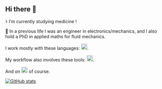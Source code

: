## Hi there 👋

⚕️ I’m currently studying medicine !

🚧 In a previous life I was an engineer in electronics/mechanics, and I also hold a PhD in applied maths for fluid mechanics.

I work mostly with these languages:&nbsp;<img height=20 src="https://skillicons.dev/icons?i=julia,bash,python,latex,fortran,c,cpp,rust"/>.

My workflow also involves these tools:&nbsp;<img height=20 src="https://skillicons.dev/icons?i=sublime,github,git,md,html,cmake,stackoverflow,regex"/>.

And on&nbsp;<img height=20 src="https://skillicons.dev/icons?i=ubuntu,linux"/>&nbsp;of course.

[![GitHub stats](<https://github-readme-stats.vercel.app/api?username=t-bltg&custom_title=GitHub Stats&hide_border=false&show_icons=true&theme=dark>)](https://github.com/anuraghazra/github-readme-stats)

<!--
**t-bltg/t-bltg** is a ✨ _special_ ✨ repository because its `README.md` (this file) appears on your GitHub profile.

Here are some ideas to get you started:

- 🔭 I’m currently working on ...
- 🌱 I’m currently learning ...
- 👯 I’m looking to collaborate on ...
- 🤔 I’m looking for help with ...
- 💬 Ask me about ...
- 📫 How to reach me: ...
- 😄 Pronouns: ...
- ⚡ Fun fact: ...
-->
